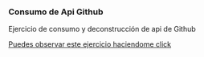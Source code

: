 ### Consumo de Api Github
Ejercicio de consumo y deconstrucción de api de Github

[Puedes observar este ejercicio haciendome click](https://rodstazzi.github.io/consumientoGithubApi/)
